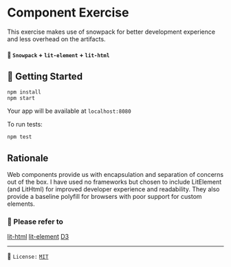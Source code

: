 # Component Exercise

This exercise makes use of snowpack for better development experience and less overhead on the artifacts.

#### 🎉 `Snowpack` + `lit-element` + `lit-html`

## 🚀 Getting Started

```
npm install
npm start
```
Your app will be available at `localhost:8080`


To run tests:

```
npm test
```


## Rationale

Web components provide us with encapsulation and separation of concerns out of the box.
I have used no frameworks but chosen to include LitElement (and LitHtml) for improved developer experience and readability.
They also provide a baseline polyfill for browsers with poor support for custom elements.


### 🙏 Please refer to

[lit-html](https://github.com/polymer/lit-html)
[lit-element](https://github.com/polymer/lit-element)
[D3](https://github.com/d3/d3)

---

📝 `License:` [`MIT`](https://opensource.org/licenses/MIT)
